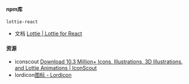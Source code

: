#### npm库

`lottie-react`
-  文档 [Lottie | Lottie for React](https://lottiereact.com/components/Lottie#interaction-methods)
#### 资源
- iconscout [Download 10.3 Million+ Icons, Illustrations, 3D Illustrations, and Lottie Animations | IconScout](https://iconscout.com/)
-  lordicon[图标 - Lordicon](https://lordicon.com/icons/system/regular)
